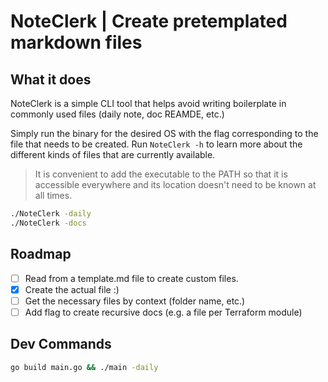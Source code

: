 # NoteClerk | Create pretemplated markdown files

## What it does

NoteClerk is a simple CLI tool that helps avoid writing boilerplate in commonly used files (daily note, doc REAMDE, etc.)

Simply run the binary for the desired OS with the flag corresponding to the file that needs to be created.
Run `NoteClerk -h` to learn more about the different kinds of files that are currently available.

> It is convenient to add the executable to the PATH so that it is accessible everywhere and its location doesn't need to be known at all times.

```sh
./NoteClerk -daily
./NoteClerk -docs
```

## Roadmap

- [ ] Read from a template.md file to create custom files.
- [x] Create the actual file :)
- [ ] Get the necessary files by context (folder name, etc.)
- [ ] Add flag to create recursive docs (e.g. a file per Terraform module)

## Dev Commands

```sh
go build main.go && ./main -daily
```

